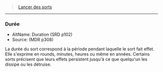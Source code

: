 ﻿---
!GenericItem
Name: Durée
AltName: Duration (SRD p102)
Source: (MDR p308)
Id: spellcasting_hd.md#durée
ParentLink: spellcasting_hd.md#lancer-des-sorts
ParentName: Lancer des sorts
NameLevel: 3
Attributes: {}
---
> [Lancer des sorts](hd_spellcasting.md)

---

### Durée

- AltName: Duration (SRD p102)
- Source: (MDR p308)

La durée du sort correspond à la période pendant laquelle le sort fait effet. Elle s'exprime en rounds, minutes, heures ou même en années. Certains sorts précisent que leurs effets persistent jusqu'à ce que quelqu'un les dissipe ou les détruise.

